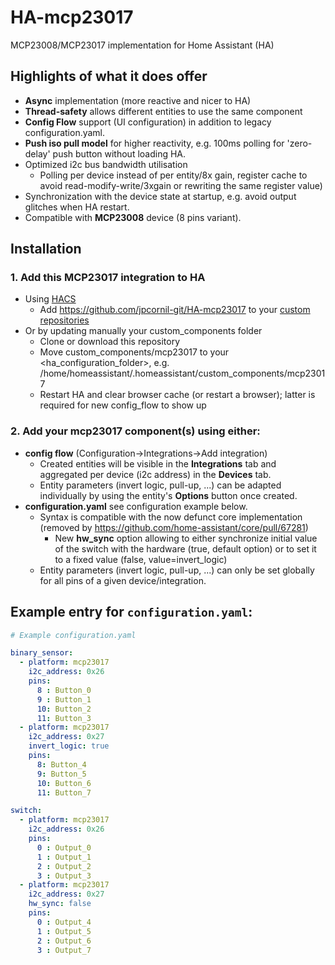 # HA-mcp23017
MCP23008/MCP23017 implementation for Home Assistant (HA)

## Highlights of what it does offer

- **Async** implementation (more reactive and nicer to HA)
- **Thread-safety** allows different entities to use the same component
- **Config Flow** support (UI configuration) in addition to legacy configuration.yaml.
- **Push iso pull model** for higher reactivity, e.g. 100ms polling for 'zero-delay' push button without loading HA.
- Optimized i2c bus bandwidth utilisation
  - Polling per device instead of per entity/8x gain, register cache to avoid read-modify-write/3xgain or rewriting the same register value)
- Synchronization with the device state at startup, e.g. avoid output glitches when HA restart.
- Compatible with **MCP23008** device (8 pins variant).

## Installation

### 1. Add this MCP23017 integration to HA 
* Using [HACS](https://hacs.xyz/)
    * Add https://github.com/jpcornil-git/HA-mcp23017 to your [custom repositories](https://hacs.xyz/docs/faq/custom_repositories/)
* Or by updating manually your custom_components folder
    * Clone or download this repository 
    * Move custom_components/mcp23017 to your <ha_configuration_folder>, e.g. /home/homeassistant/.homeassistant/custom_components/mcp23017
    * Restart HA and clear browser cache (or restart a browser); latter is required for new config_flow to show up
### 2. Add your mcp23017 component(s) using either:
   - **config flow** (Configuration->Integrations->Add integration)
     - Created entities will be visible in the **Integrations** tab and aggregated per device (i2c address) in the **Devices** tab.
     - Entity parameters (invert logic, pull-up, ...) can be adapted individually by using the entity's **Options** button once created.
   - **configuration.yaml** see configuration example below.
     - Syntax is compatible with the now defunct core implementation (removed by https://github.com/home-assistant/core/pull/67281)
       - New **hw_sync** option allowing to either synchronize initial value of the switch with the hardware (true, default option) or to set it to a fixed value (false, value=invert_logic)
     - Entity parameters (invert logic, pull-up, ...) can only be set globally for all pins of a given device/integration.

## Example entry for `configuration.yaml`:

```yaml
# Example configuration.yaml

binary_sensor:
  - platform: mcp23017
    i2c_address: 0x26
    pins:
      8 : Button_0
      9 : Button_1
      10: Button_2
      11: Button_3
  - platform: mcp23017
    i2c_address: 0x27
    invert_logic: true
    pins:
      8: Button_4
      9: Button_5
      10: Button_6
      11: Button_7

switch:
  - platform: mcp23017
    i2c_address: 0x26
    pins:
      0 : Output_0
      1 : Output_1
      2 : Output_2
      3 : Output_3
  - platform: mcp23017
    i2c_address: 0x27
    hw_sync: false
    pins:
      0 : Output_4
      1 : Output_5
      2 : Output_6
      3 : Output_7
```
